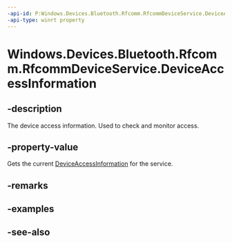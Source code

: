 ----api-id: P:Windows.Devices.Bluetooth.Rfcomm.RfcommDeviceService.DeviceAccessInformation
-api-type: winrt property
---<!-- Property syntaxpublic Windows.Devices.Enumeration.DeviceAccessInformation DeviceAccessInformation { get; }--># Windows.Devices.Bluetooth.Rfcomm.RfcommDeviceService.DeviceAccessInformation## -descriptionThe device access information. Used to check and monitor access.## -property-valueGets the current [DeviceAccessInformation](../windows.devices.enumeration/deviceaccessinformation.md) for the service.## -remarks## -examples## -see-also